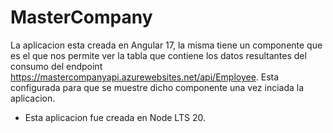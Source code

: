 # MasterCompany

La aplicacion esta creada en Angular 17, la misma tiene un componente que es el que nos permite ver la tabla que contiene los datos resultantes del consumo del endpoint https://mastercompanyapi.azurewebsites.net/api/Employee. Esta configurada para que se muestre dicho componente una vez inciada la aplicacion.

- Esta aplicacion fue creada en Node LTS 20.
